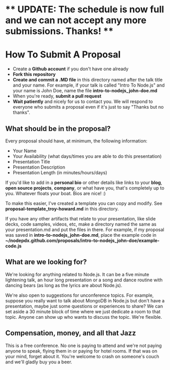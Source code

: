 
** UPDATE: The schedule is now full and we can not accept any more submissions. Thanks! ** 
==========================================================================================


How To Submit A Proposal
========================

* Create a **Github account** if you don't have one already
* **Fork this repository**
* **Create and commit a .MD file** in this directory named after the talk title and your name. For example, if your talk is called "Intro To Node.js" and your name is John Doe, name the file **intro-to-nodejs_john-doe.md**
* When you're ready, **submit a pull request**
* **Wait patiently** and nicely for us to contact you. We will respond to everyone who submits a proposal even if it's just to say "Thanks but no thanks".


What should be in the proposal?
-------------------------------

Every proposal should have, at minimum, the following information: 

* Your Name
* Your Availability (what days/times you are able to do this presentation)
* Presentation Title
* Presentation Description
* Presentation Length (in minutes/hours/days)

If you'd like to add in a **personal bio** or other details like links to your **blog**, **open source projects**, **company**, or what have you, that's completely up to you. Whatever floats your boat. Bios are nice! :)

To make this easier, I've created a template you can copy and modify. See **proposal-template_troy-howard.md** in this directory.

If you have any other artifacts that relate to your presentation, like slide decks, code samples, videos, etc, make a directory named the same as your presentation.md and put the files in there. For example, if my proposal was saved in **intro-to-nodejs_john-doe.md**, place the example code in **~/nodepdx.github.com/proposals/intro-to-nodejs_john-doe/example-code.js** 


What are we looking for?
------------------------

We're looking for anything related to Node.js. It can be a five minute lightening talk, an hour long presentation or a song and dance routine with dancing bears (as long as the lyrics are about Node.js). 

We're also open to suggestions for unconference topics. For example, suppose you really want to talk about MongoDB in Node.js but don't have a presentation, maybe just some questions or experiences to share? We can set aside a 30 minute block of time where we just dedicate a room to that topic. Anyone can show up who wants to discuss the topic. We're flexible.


Compensation, money, and all that Jazz
--------------------------------------

This is a free conference. No one is paying to attend and we're not paying anyone to speak, flying them in or paying for hotel rooms. If that was on your mind, forget about it. You're welcome to crash on someone's couch and we'll gladly buy you a beer.
